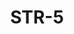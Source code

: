 ﻿---
title: "STR-5"
type: "metal"
price: "20900"
price_door: "18000"
price_complect: "19250"
size: "2050мм*860мм, 2050мм*960мм"
picture: door6.jpg
description: "Внешняя отделка Фрезерованная МДФ панель, 16 мм, рис. 2507 3D, Цвет Венге, Внутренняя отделка МДФ панель с зеркалом 12 мм, Цвет Сандал Белый, зеркало, рис. Оптима, Толщина дверного  полотна 110 мм, NANO-утепление полотна минеральная плита ISOVER + ПЕНОПЛАСТ, контуров уплотнения 3, 3 петли на подшипнике, Фрезерованный МДФ наличник 16 мм, Основной замок  Гардиан 3211, Накладка на верхний замок С автоматическими шторками, Дополнительный замок Гардиан 3001, Цилиндр APECS ключ-вертушка, Броненакладка на цилиндр Врезная, Задвижка «Ночной сторож», Глазок, Ручка РОССО – 713 серебро, Эксцентрик"
---
